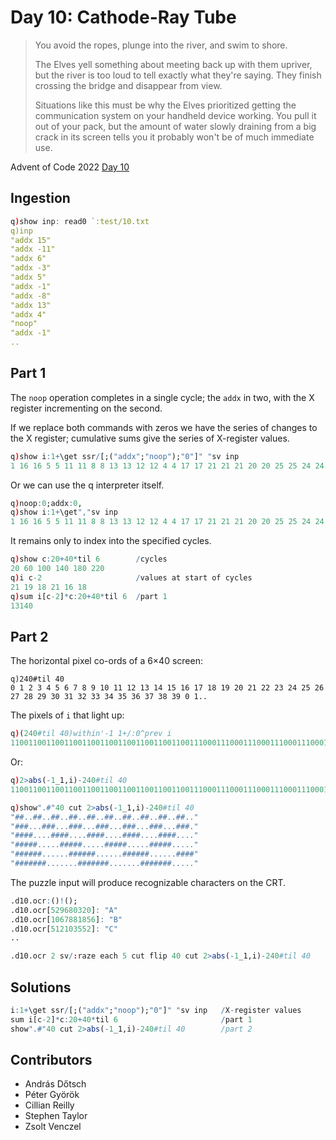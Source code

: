 # Day 10: Cathode-Ray Tube 

> You avoid the ropes, plunge into the river, and swim to shore.
>
> The Elves yell something about meeting back up with them upriver, but the river is too loud to tell exactly what they're saying. They finish crossing the bridge and disappear from view.
>
> Situations like this must be why the Elves prioritized getting the communication system on your handheld device working. You pull it out of your pack, but the amount of water slowly draining from a big crack in its screen tells you it probably won't be of much immediate use.

Advent of Code 2022 [Day 10](https://adventofcode.com/2022/day/10)


## Ingestion

```q
q)show inp: read0 `:test/10.txt  
q)inp
"addx 15"
"addx -11"
"addx 6"
"addx -3"
"addx 5"
"addx -1"
"addx -8"
"addx 13"
"addx 4"
"noop"
"addx -1"
..
```

## Part 1

The `noop` operation completes in a single cycle; the `addx` in two, with the X register incrementing on the second. 

If we replace both commands with zeros we have the series of changes to the X register; cumulative sums give the series of X-register values.

```q
q)show i:1+\get ssr/[;("addx";"noop");"0"]" "sv inp
1 16 16 5 5 11 11 8 8 13 13 12 12 4 4 17 17 21 21 21 20 20 25 25 24 24 29 29 28 28 33 33 32 32 37 37 36 36 1 1 2 ..
```

Or we can use the q interpreter itself.

```q
q)noop:0;addx:0,
q)show i:1+\get","sv inp
1 16 16 5 5 11 11 8 8 13 13 12 12 4 4 17 17 21 21 21 20 20 25 25 24 24 29 29 28 28 33 33 32 32 37 37 36 36 1 1 2 ..
```

It remains only to index into the specified cycles.

```q
q)show c:20+40*til 6        /cycles
20 60 100 140 180 220
q)i c-2                     /values at start of cycles
21 19 18 21 16 18
q)sum i[c-2]*c:20+40*til 6  /part 1
13140
```

## Part 2

The horizontal pixel co-ords of a 6×40 screen:
```
q)240#til 40
0 1 2 3 4 5 6 7 8 9 10 11 12 13 14 15 16 17 18 19 20 21 22 23 24 25 26 27 28 29 30 31 32 33 34 35 36 37 38 39 0 1..
```

The pixels of `i` that light up:

```q
q)(240#til 40)within'-1 1+/:0^prev i
11001100110011001100110011001100110011001110001110001110001110001110001110001110111100001111000011110000111100001..
```

Or:

```q
q)2>abs(-1_1,i)-240#til 40
11001100110011001100110011001100110011001110001110001110001110001110001110001110111100001111000011110000111100001..

q)show".#"40 cut 2>abs(-1_1,i)-240#til 40
"##..##..##..##..##..##..##..##..##..##.."
"###...###...###...###...###...###...###."
"####....####....####....####....####...."
"#####.....#####.....#####.....#####....."
"######......######......######......####"
"#######.......#######.......#######....."
```

The puzzle input will produce recognizable characters on the CRT. 

```q
.d10.ocr:()!();
.d10.ocr[529680320]: "A"
.d10.ocr[1067881856]: "B"
.d10.ocr[512103552]: "C"
..

.d10.ocr 2 sv/:raze each 5 cut flip 40 cut 2>abs(-1_1,i)-240#til 40
```

## Solutions

```q
i:1+\get ssr/[;("addx";"noop");"0"]" "sv inp   /X-register values
sum i[c-2]*c:20+40*til 6                       /part 1
show".#"40 cut 2>abs(-1_1,i)-240#til 40        /part 2
```

## Contributors

* András Dőtsch
* Péter Györök
* Cillian Reilly
* Stephen Taylor
* Zsolt Venczel
